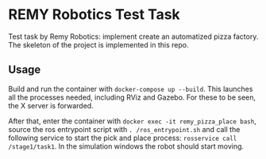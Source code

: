 # REMY Robotics Test Task
Test task by Remy Robotics: implement create an automatized pizza factory. The skeleton of the project is implemented in this repo.

## Usage
Build and run the container with `docker-compose up --build`. This launches all the processes needed, including RViz and Gazebo.
For these to be seen, the X server is forwarded.

After that, enter the container with `docker exec -it remy_pizza_place bash`, source the ros entrypoint script with
`. /ros_entrypoint.sh` and call the following service to start the pick and place process: `rosservice call /stage1/task1`.
In the simulation windows the robot should start moving.
